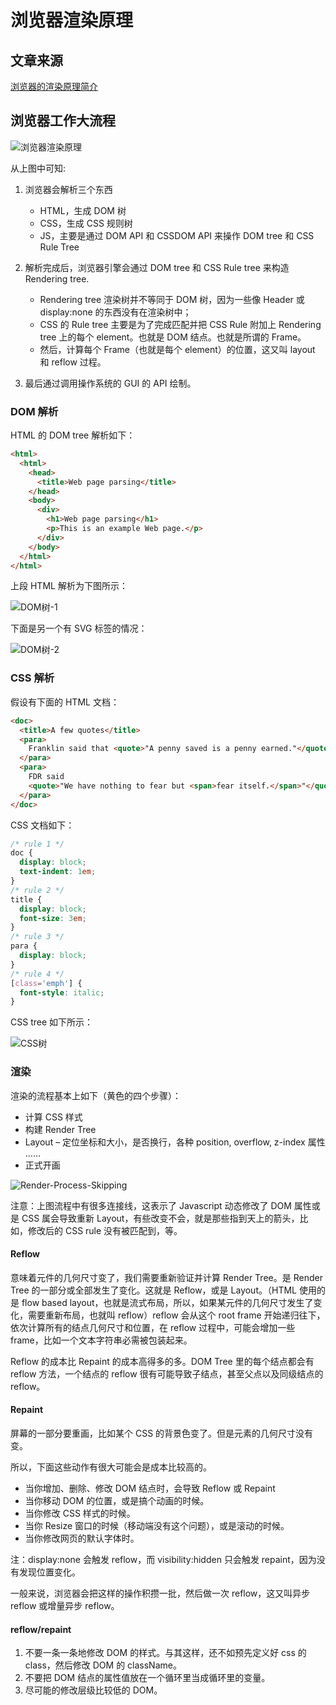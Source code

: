 # 浏览器渲染原理

## 文章来源

[浏览器的渲染原理简介](https://coolshell.cn/articles/9666.html)

## 浏览器工作大流程

![浏览器渲染原理](https://raw.githubusercontent.com/xiaojianbu/markdownPicture/master/%E6%B5%8F%E8%A7%88%E5%99%A8%E6%B8%B2%E6%9F%93%E5%8E%9F%E7%90%86/Render-Process.jpg)

从上图中可知:

1. 浏览器会解析三个东西

   - HTML，生成 DOM 树
   - CSS，生成 CSS 规则树
   - JS，主要是通过 DOM API 和 CSSDOM API 来操作 DOM tree 和 CSS Rule Tree

2. 解析完成后，浏览器引擎会通过 DOM tree 和 CSS Rule tree 来构造 Rendering tree.

   - Rendering tree 渲染树并不等同于 DOM 树，因为一些像 Header 或 display:none 的东西没有在渲染树中；
   - CSS 的 Rule tree 主要是为了完成匹配并把 CSS Rule 附加上 Rendering tree 上的每个 element。也就是 DOM 结点。也就是所谓的 Frame。
   - 然后，计算每个 Frame（也就是每个 element）的位置，这又叫 layout 和 reflow 过程。

3. 最后通过调用操作系统的 GUI 的 API 绘制。

### DOM 解析

HTML 的 DOM tree 解析如下：

```html
<html>
  <html>
    <head>
      <title>Web page parsing</title>
    </head>
    <body>
      <div>
        <h1>Web page parsing</h1>
        <p>This is an example Web page.</p>
      </div>
    </body>
  </html>
</html>
```

上段 HTML 解析为下图所示：

![DOM树-1](https://raw.githubusercontent.com/xiaojianbu/markdownPicture/master/%E6%B5%8F%E8%A7%88%E5%99%A8%E6%B8%B2%E6%9F%93%E5%8E%9F%E7%90%86/DOM-Tree-01.jpg)

下面是另一个有 SVG 标签的情况：

![DOM树-2](https://raw.githubusercontent.com/xiaojianbu/markdownPicture/master/%E6%B5%8F%E8%A7%88%E5%99%A8%E6%B8%B2%E6%9F%93%E5%8E%9F%E7%90%86/DOM-Tree-02.jpg)

### CSS 解析

假设有下面的 HTML 文档：

```html
<doc>
  <title>A few quotes</title>
  <para>
    Franklin said that <quote>"A penny saved is a penny earned."</quote>
  </para>
  <para>
    FDR said
    <quote>"We have nothing to fear but <span>fear itself.</span>"</quote>
  </para>
</doc>
```

CSS 文档如下：

```css
/* rule 1 */
doc {
  display: block;
  text-indent: 1em;
}
/* rule 2 */
title {
  display: block;
  font-size: 3em;
}
/* rule 3 */
para {
  display: block;
}
/* rule 4 */
[class='emph'] {
  font-style: italic;
}
```

CSS tree 如下所示：

![CSS树](https://raw.githubusercontent.com/xiaojianbu/markdownPicture/master/%E6%B5%8F%E8%A7%88%E5%99%A8%E6%B8%B2%E6%9F%93%E5%8E%9F%E7%90%86/CSS-Rule-Tree-Example.jpg)

### 渲染

渲染的流程基本上如下（黄色的四个步骤）：

- 计算 CSS 样式
- 构建 Render Tree
- Layout – 定位坐标和大小，是否换行，各种 position, overflow, z-index 属性 ……
- 正式开画

![Render-Process-Skipping](https://raw.githubusercontent.com/xiaojianbu/markdownPicture/master/%E6%B5%8F%E8%A7%88%E5%99%A8%E6%B8%B2%E6%9F%93%E5%8E%9F%E7%90%86/Render-Process-Skipping.jpg)

注意：上图流程中有很多连接线，这表示了 Javascript 动态修改了 DOM 属性或是 CSS 属会导致重新 Layout，有些改变不会，就是那些指到天上的箭头，比如，修改后的 CSS rule 没有被匹配到，等。

#### Reflow

意味着元件的几何尺寸变了，我们需要重新验证并计算 Render Tree。是 Render Tree 的一部分或全部发生了变化。这就是 Reflow，或是 Layout。（HTML 使用的是 flow based layout，也就是流式布局，所以，如果某元件的几何尺寸发生了变化，需要重新布局，也就叫 reflow）reflow 会从<html>这个 root frame 开始递归往下，依次计算所有的结点几何尺寸和位置，在 reflow 过程中，可能会增加一些 frame，比如一个文本字符串必需被包装起来。

Reflow 的成本比 Repaint 的成本高得多的多。DOM Tree 里的每个结点都会有 reflow 方法，一个结点的 reflow 很有可能导致子结点，甚至父点以及同级结点的 reflow。

#### Repaint

屏幕的一部分要重画，比如某个 CSS 的背景色变了。但是元素的几何尺寸没有变。

所以，下面这些动作有很大可能会是成本比较高的。

- 当你增加、删除、修改 DOM 结点时，会导致 Reflow 或 Repaint
- 当你移动 DOM 的位置，或是搞个动画的时候。
- 当你修改 CSS 样式的时候。
- 当你 Resize 窗口的时候（移动端没有这个问题），或是滚动的时候。
- 当你修改网页的默认字体时。

注：display:none 会触发 reflow，而 visibility:hidden 只会触发 repaint，因为没有发现位置变化。

一般来说，浏览器会把这样的操作积攒一批，然后做一次 reflow，这又叫异步 reflow 或增量异步 reflow。

#### reflow/repaint

1. 不要一条一条地修改 DOM 的样式。与其这样，还不如预先定义好 css 的 class，然后修改 DOM 的 className。
2. 不要把 DOM 结点的属性值放在一个循环里当成循环里的变量。
3. 尽可能的修改层级比较低的 DOM。
